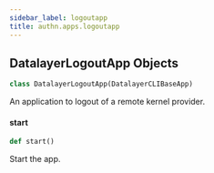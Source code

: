 ```yaml
---
sidebar_label: logoutapp
title: authn.apps.logoutapp
---
```


## DatalayerLogoutApp Objects

```python
class DatalayerLogoutApp(DatalayerCLIBaseApp)
```

An application to logout of a remote kernel provider.

#### start

```python
def start()
```

Start the app.

